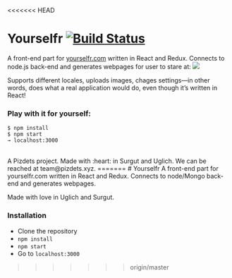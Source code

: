 <<<<<<< HEAD
# Yourselfr [![Build Status](https://travis-ci.org/pizdets-team/yourselfr.svg?branch=master)](https://travis-ci.org/pizdets-team/yourselfr)

A front-end part for [yourselfr.com](http://yourselfr.com) written in React and Redux.
Connects to node.js back-end and generates webpages for user to stare at:
![](https://pp.vk.me/c636219/v636219292/8f3a/EXwXqqzzsOk.jpg)

Supports different locales, uploads images, chages settings—in other words, does what a real application would do, even though it’s written in React!

### Play with it for yourself:
    $ npm install
    $ npm start
    → localhost:3000

<br/>
A Pizdets project. Made with :heart: in Surgut and Uglich.  
We can be reached at team@pizdets.xyz.
=======
# Yourselfr
A front-end part for yourselfr.com written in React and Redux. Connects to node/Mongo back-end and generates webpages.  

Made with love in Uglich and Surgut.

### Installation
* Clone the repository
* `npm install`
* `npm start`
* Go to `localhost:3000`
>>>>>>> origin/master
